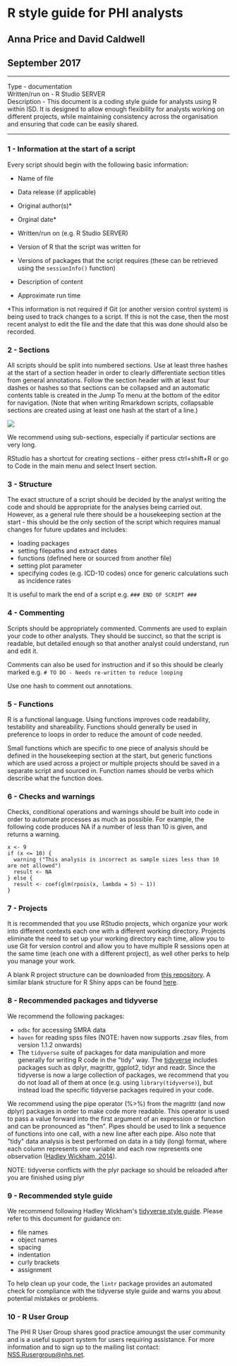 # R style guide for PHI analysts
## Anna Price and David Caldwell
## September 2017

***

Type - documentation  
Written/run on - R Studio SERVER  
Description - This document is a coding style guide for analysts using R within ISD. It is designed to allow enough flexibility for analysts working on different projects, while maintaining consistency across the organisation and ensuring that code can be easily shared.

***

### 1 - Information at the start of a script

Every script should begin with the following basic information:  

* Name of file
* Data release (if applicable)
* Original author(s)\*
* Orginal date\*

* Written/run on (e.g. R Studio SERVER)
* Version of R that the script was written for
* Versions of packages that the script requires (these can be retrieved using the `sessionInfo()` function)

* Description of content

* Approximate run time  

\*This information is not required if Git (or another version control system) is being used to track changes to a script. If this is not the case, then the most recent analyst to edit the file and the date that this was done should also be recorded.

### 2 - Sections

All scripts should be split into numbered sections. Use at least three hashes at the start of a section header in order to clearly differentiate section titles from general annotations. Follow the section header with at least four dashes or hashes so that sections can be collapsed and an automatic contents table is created in the Jump To menu at the bottom of the editor for navigation. (Note that when writing Rmarkdown scripts, collapsable sections are created using at least one hash at the start of a line.)

![](https://i.imgur.com/KwT2GBl.png)

We recommend using sub-sections, especially if particular sections are very long.

RStudio has a shortcut for creating sections - either press ctrl+shift+R or go to Code in the main menu and select Insert section.


### 3 - Structure

The exact structure of a script should be decided by the analyst writing the code and should be appropriate for the analyses being carried out. However, as a general rule there should be a housekeeping section at the start - this should be the only section of the script which requires manual changes for future updates and includes:

* loading packages
* setting filepaths and extract dates
* functions (defined here or sourced from another file)
* setting plot parameter
* specifying codes (e.g. ICD-10 codes) once for generic calculations such as incidence rates

It is useful to mark the end of a script e.g. `### END OF SCRIPT ###`


### 4 - Commenting

Scripts should be appropriately commented. Comments are used to explain your code to other analysts. They should be succinct, so that the script is readable, but detailed enough so that another analyst could understand, run and edit it.

Comments can also be used for instruction and if so this should be clearly marked e.g.
`# TO DO - Needs re-written to reduce looping`

Use one hash to comment out annotations.


### 5 - Functions

R is a functional language. Using functions improves code readability, testability and shareability. Functions should generally be used in preference to loops in order to reduce the amount of code needed. 

Small functions which are specific to one piece of analysis should be defined in the housekeeping section at the start, but generic functions which are used across a project or multiple projects should be saved in a separate script and sourced in. Function names should be verbs which describe what the function does.


### 6 - Checks and warnings

Checks, conditional operations and warnings should be built into code in order to automate processes as much as possible. For example, the following code produces NA if a number of less than 10 is given, and returns a warning.

```{r}
x <- 9
if (x <= 10) {
  warning ("This analysis is incorrect as sample sizes less than 10 are not allowed") 
  result <- NA
} else {
  result <- coef(glm(rpois(x, lambda = 5) ~ 1))
}
```

### 7 - Projects

It is recommended that you use RStudio projects, which organize your work into different contexts each one with a different working directory. Projects eliminate the need to set up your working directory each time, allow you to use Git for version control and allow you to have multiple R sessions open at the same time (each one with a different project), as well other perks to help you manage your work. 

A blank R project structure can be downloaded from [this repository](https://github.com/Health-SocialCare-Scotland/r-project-structure). A similar blank structure for R Shiny apps can be found [here](https://github.com/Health-SocialCare-Scotland/rshiny-project-structure).

### 8 - Recommended packages and tidyverse

We recommend the following packages:

* `odbc` for accessing SMRA data
* `haven` for reading spss files (NOTE: haven now supports .zsav files, from version 1.1.2 onwards)
* The `tidyverse` suite of packages for data manipulation and more generally for writing R code in the "tidy" way. The [tidyverse](https://www.tidyverse.org/) includes packages such as dplyr, magrittr, ggplot2, tidyr and readr. Since the tidyverse is now a large collection of packages, we recommend that you do not load all of them at once (e.g. using `library(tidyverse)`), but instead load the specific tidyverse packages required in your code.

We recommend using the pipe operator (%>%) from the magrittr (and now dplyr) packages in order to make code more readable. This operator is used to pass a value forward into the first argument of an expression or function and can be pronounced as "then". Pipes should be used to link a sequence of functions into one call, with a new line after each pipe. Also note that "tidy" data analysis is best performed on data in a tidy (long) format, where each column represents one variable and each row represents one observation ([Hadley Wickham, 2014](https://www.jstatsoft.org/article/view/v059i10)).

NOTE: tidyverse conflicts with the plyr package so should be reloaded after you are finished using plyr


### 9 - Recommended style guide

We recommend following Hadley Wickham's [tidyverse style guide](http://style.tidyverse.org/).
Please refer to this document for guidance on:

* file names
* object names
* spacing
* indentation
* curly brackets
* assignment

To help clean up your code, the `lintr` package provides an automated check for compliance with the tidyverse style guide and warns you about potential mistakes or problems.


### 10 - R User Group

The PHI R User Group shares good practice amoungst the user community and is a useful support system for users requiring assistance. For more information and to sign up to the mailing list contact: NSS.Rusergroup@nhs.net.
